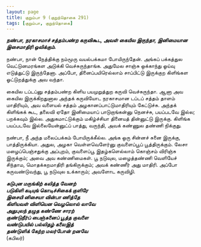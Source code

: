 ```yaml
---
layout: page
title: குறும்பா 9 (குறுந்தொகை 291)
tags: [குறும்பா, குறுந்தொகை]
---
```


<!-- ## 291
### மே 18, 2012 -->

***நண்பா, நரகாசமாச் சத்தம்பண்ற கருவிகூட, அவள் கையில இருந்தா, இனிமையான இசைமாதிரி ஒலிக்கும்.***


நண்பா, நான் நேத்திக்கு நம்மூரு வயல்பக்கமா போயிருந்தேன். அங்கப் பக்கத்துல வெட்டுனமரங்கள அடுக்கி வெச்சுருந்தாங்க. அதுமேல சாஞ்சு ஒக்காந்து ஓய்வு எடுத்துட்டு இருந்தேனா. அப்போ, தினைப்பயிரெல்லாம் சாப்பிட்டு இருக்குற கிளிங்கள ஓட்டுறத்துக்கு அவ வந்தா.

கையில டப்டப்னு சத்தம்பண்ற கிளிய பயமுறுத்துற கருவி வெச்சுருந்தா. ஆனா அவ கையில இருக்கிறதுனால அந்தக் கருவியோட நரகாசமான டப்டப் சத்தம் தாளம் மாதிரியும், அவ வளையல் சத்தம் அழகானப்பாட்டுமாதிரியும் கேட்டுச்சு. அந்தக் கிளிங்கக் கூட, தலைவி ஏதோ இனிமையாப் பாடுறாங்கன்னு நெனச்சு, பயப்படவே இல்ல; பறக்கவும் இல்ல. அதுகமாட்டுக்கும் மகிழ்ச்சியா தினையத் தின்னுட்டு இருக்கு. கிளிங்க பயப்படவே இல்லையேன்னுட்ப் பாத்து, வருந்தி, அவக் கண்ணுல தண்ணி நிக்குது.

நண்பா, நீ அந்த மலைப்பக்கம் போயிருக்கீல்ல. அங்க ஒரு சின்னச் சுனை இருக்கு, பாத்திருக்கியா. அதுல, அழகா வெள்ளவெளேர்னு குவளைப்பூப் பூத்திருக்கும். லேசா மழைப்பெஞ்சதுக்கு அப்புறம், குவளைப்பூ இதழ்களெல்லாம் கொஞ்சம் விரிஞ்சு இருக்கும்; அவை அவ கண்ணிமைகள். பூ நடுவுல, மழைத்தண்ணி வெளியேச் சிந்தாம, மொதக்கறமாதிரி தங்கிருக்கும்; அவக் கண்ணீர் அது மாதிரி. அப்போ கருவண்டுவந்து, பூ நடுவுல உக்காரும்; அவளோட கருவிழி.


***சுடுபுன மருங்கிற் கலித்த வேனற்  
படுகிளி கடியுங் கொடிச்சிகைக் குளிரே  
இசையி னிசையா வின்பா ணித்தே  
கிளியவள் விளியென வெழலொல் லாவே  
அதுபுலந் தழுத கண்ணே சாரற்  
குண்டுநீர்ப் பைஞ்சுனைப் பூத்த குவளை  
வண்டுபயில் பல்லிதழ் கலைஇத்  
தண்டுளிக் கேற்ற மலர்போன் றனவே***  
(கபிலர்)
